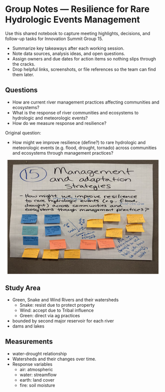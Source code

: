 # Group Notes — Resilience for Rare Hydrologic Events Management

Use this shared notebook to capture meeting highlights, decisions, and follow-up tasks for Innovation Summit Group 15.

- Summarize key takeaways after each working session.
- Note data sources, analysis ideas, and open questions.
- Assign owners and due dates for action items so nothing slips through the cracks.
- Drop helpful links, screenshots, or file references so the team can find them later.

## Questions

- How are current river management practices affecting communities and ecosystems?
- What is the response of river communities and ecosystems to hydrologic and meteorologic events?
- How do we measure response and resilience?

Original question:

- How might we improve resilience (define?) to rare hydrologic and meteorologic events (e.g. flood, drought, tornado) across communities and ecosystems through management practices?

![](images/Group15.png)

## Study Area

- Green, Snake and Wind Rivers and their watersheds
  - Snake: resist due to protect property
  - Wind: accept due to Tribal influence
  - Green: direct via ag practices
- bounded by second major reservoir for each river
- dams and lakes

## Measurements

- water-drought relationship
- Watersheds and their changes over time.
- Response variables
  - air: atmospheric
  - water: streamflow
  - earth: land cover
  - fire: soil moisture

